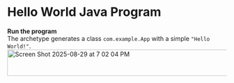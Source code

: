 # Hello World Java Program
<b>Run the program</b><br>
The archetype generates a class `com.example.App` with a simple `"Hello World!"`.
<br><img width="633" height="61" alt="Screen Shot 2025-08-29 at 7 02 04 PM" src="https://github.com/user-attachments/assets/9fb912c9-2011-441b-a156-ea37b668cb30" />
